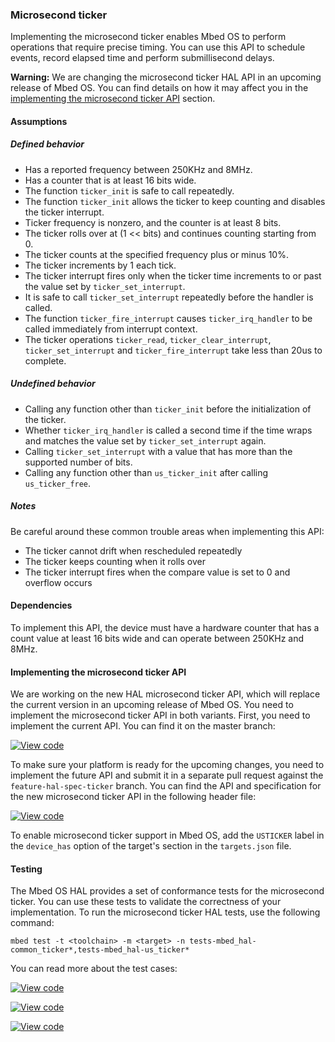 ### Microsecond ticker

Implementing the microsecond ticker enables Mbed OS to perform operations that require precise timing. You can use this API to schedule events, record elapsed time and perform submillisecond delays.

<span class="warnings">**Warning:** We are changing the microsecond ticker HAL API in an upcoming release of Mbed OS. You can find details on how it may affect you in the [implementing the microsecond ticker API](#implementing-the-microsecond-ticker-api) section.

#### Assumptions

##### Defined behavior

- Has a reported frequency between 250KHz and 8MHz.
- Has a counter that is at least 16 bits wide.
- The function `ticker_init` is safe to call repeatedly.
- The function `ticker_init` allows the ticker to keep counting and disables the ticker interrupt.
- Ticker frequency is nonzero, and the counter is at least 8 bits.
- The ticker rolls over at (1 << bits) and continues counting starting from 0.
- The ticker counts at the specified frequency plus or minus 10%.
- The ticker increments by 1 each tick.
- The ticker interrupt fires only when the ticker time increments to or past the value set by `ticker_set_interrupt`.
- It is safe to call `ticker_set_interrupt` repeatedly before the handler is called.
- The function `ticker_fire_interrupt` causes `ticker_irq_handler` to be called immediately from interrupt context.
- The ticker operations `ticker_read`, `ticker_clear_interrupt`, `ticker_set_interrupt` and `ticker_fire_interrupt` take less than 20us to complete.

##### Undefined behavior

- Calling any function other than `ticker_init` before the initialization of the ticker.
- Whether `ticker_irq_handler` is called a second time if the time wraps and matches the value set by `ticker_set_interrupt` again.
- Calling `ticker_set_interrupt` with a value that has more than the supported number of bits.
- Calling any function other than `us_ticker_init` after calling `us_ticker_free`.

##### Notes

Be careful around these common trouble areas when implementing this API:

- The ticker cannot drift when rescheduled repeatedly
- The ticker keeps counting when it rolls over
- The ticker interrupt fires when the compare value is set to 0 and overflow occurs

#### Dependencies

To implement this API, the device must have a hardware counter that has a count value at least 16 bits wide and can operate between 250KHz and 8MHz.

#### Implementing the microsecond ticker API

We are working on the new HAL microsecond ticker API, which will replace the current version in an upcoming release of Mbed OS. You need to implement the microsecond ticker API in both variants. First, you need to implement the current API. You can find it on the master branch:

[![View code](https://www.mbed.com/embed/?type=library)](http://os-doc-builder.test.mbed.com/docs/development/mbed-os-api-doxy/us__ticker__api_8h_source.html)

To make sure your platform is ready for the upcoming changes, you need to implement the future API and submit it in a separate pull request against the `feature-hal-spec-ticker` branch. You can find the API and specification for the new microsecond ticker API in the following header file:

[![View code](https://www.mbed.com/embed/?type=library)](http://os-doc-builder.test.mbed.com/docs/development/feature-hal-spec-ticker-doxy/group__hal__us__ticker.html)

To enable microsecond ticker support in Mbed OS, add the `USTICKER` label in the `device_has` option of the target's section in the `targets.json` file.

#### Testing

The Mbed OS HAL provides a set of conformance tests for the microsecond ticker. You can use these tests to validate the correctness of your implementation. To run the microsecond ticker HAL tests, use the following command:

```
mbed test -t <toolchain> -m <target> -n tests-mbed_hal-common_ticker*,tests-mbed_hal-us_ticker*
```

You can read more about the test cases:

 [![View code](https://www.mbed.com/embed/?type=library)](http://os-doc-builder.test.mbed.com/docs/development/feature-hal-spec-ticker-doxy/group__hal__us__ticker.html)

 [![View code](https://www.mbed.com/embed/?type=library)](http://os-doc-builder.test.mbed.com/docs/development/feature-hal-spec-ticker-doxy/group__hal__ticker__tests.html)

 [![View code](https://www.mbed.com/embed/?type=library)](http://os-doc-builder.test.mbed.com/docs/development/feature-hal-spec-ticker-doxy/group__hal__us__ticker__tests.html)
